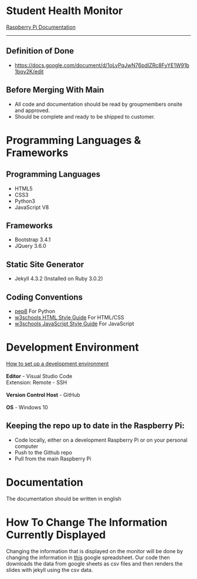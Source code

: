# Student Health Monitor

[Raspberry Pi Documentation](documentation.md#raspberry-pi)

***

## Definition of Done
+ https://docs.google.com/document/d/1oLyPqJwN76pdIZRc8FyYE1W91b1bqy2K/edit

## Before Merging With Main
+ All code and documentation should be read by groupmembers onsite and approved.
+ Should be complete and ready to be shipped to customer.

# Programming Languages & Frameworks
## Programming Languages
+ HTML5
+ CSS3
+ Python3
+ JavaScript V8

## Frameworks
+ Bootstrap 3.4.1
+ JQuery 3.6.0

## Static Site Generator
+ Jekyll 4.3.2 (Installed on Ruby 3.0.2)

## Coding Conventions
+ [pep8](https://peps.python.org/pep-0008/) For Python 
+ [w3schools HTML Style Guide](https://www.w3schools.com/html/html5_syntax.asp) For HTML/CSS
+ [w3schools JavaScript Style Guide](https://www.w3schools.com/js/js_conventions.asp) For JavaScript

# Development Environment
[How to set up a development environment](documentation.md#set-up-development-environment)
<br><br>
**Editor** - Visual Studio Code <br>
Extension: Remote - SSH <br><br>
**Version Control Host** - GitHub <br><br>
**OS** - Windows 10 <br>

## Keeping the repo up to date in the Raspberry Pi: 
+ Code locally, either on a development Raspberry Pi or on your personal computer
+ Push to the Github repo
+ Pull from the main Raspberry Pi

# Documentation
The documentation should be written in english

# How To Change The Information Currently Displayed
Changing the information that is displayed on the monitor will be done by changing the information in [this](https://docs.google.com/spreadsheets/d/1qY1KYAY-AjFh2DWsjiVwOVj2qqJ29kpSs_YaBHi-TEs) google spreadsheet. Our code then downloads the data from google sheets as csv files and then renders the slides with jekyll using the csv data.
